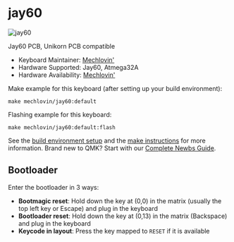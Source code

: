 # jay60

![jay60](https://i.imgur.com/FVg59LUl.png)

Jay60 PCB, Unikorn PCB compatible
* Keyboard Maintainer: [Mechlovin'](https://mechlovin.studio)
* Hardware Supported: Jay60, Atmega32A
* Hardware Availability: [Mechlovin'](https://mechlovin.studio)

Make example for this keyboard (after setting up your build environment):

    make mechlovin/jay60:default

Flashing example for this keyboard:

    make mechlovin/jay60:default:flash

See the [build environment setup](https://docs.qmk.fm/#/getting_started_build_tools) and the [make instructions](https://docs.qmk.fm/#/getting_started_make_guide) for more information. Brand new to QMK? Start with our [Complete Newbs Guide](https://docs.qmk.fm/#/newbs).

## Bootloader

Enter the bootloader in 3 ways:

* **Bootmagic reset**: Hold down the key at (0,0) in the matrix (usually the top left key or Escape) and plug in the keyboard
* **Bootloader reset**: Hold down the key at (0,13) in the matrix (Backspace) and plug in the keyboard
* **Keycode in layout**: Press the key mapped to `RESET` if it is available
